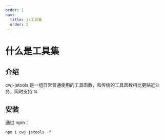 ```yaml
---
order: 1
nav:
  title: js工具集
  order: 2
---
```


# 什么是工具集

## 介绍

cwj-jstools 是一组日常普通使用的工具函数，和传统的工具函数相比更贴近业务，同时支持 ts

## 安装

通过 npm：

```jsx | pure
npm i cwj-jstools -f
```
